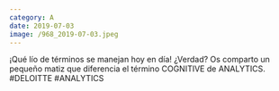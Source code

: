 ```yaml
--- 
category: A 
date: 2019-07-03 
image: /968_2019-07-03.jpeg 
--- 
```


¡Qué lío de términos se manejan hoy en día! ¿Verdad? Os comparto un pequeño matiz que diferencia el término COGNITIVE de ANALYTICS. #DELOITTE #ANALYTICS